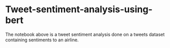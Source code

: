 # Tweet-sentiment-analysis-using-bert
The notebook above is a tweet sentiment analysis done on a tweets dataset containing sentiments to an airline.
